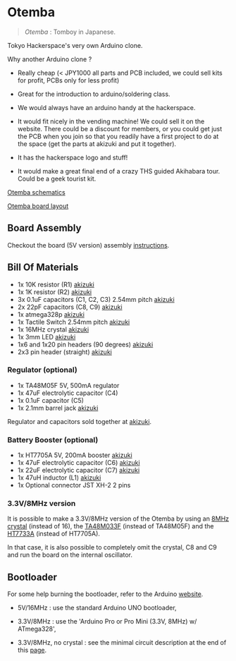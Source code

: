 # Otemba

> _Otemba_ : Tomboy in Japanese.

Tokyo Hackerspace's very own Arduino clone.

Why another Arduino clone ?

* Really cheap (< JPY1000 all parts and PCB included, we could sell kits for profit, PCBs only for less profit)

* Great for the introduction to arduino/soldering class.

* We would always have an arduino handy at the hackerspace.

* It would fit nicely in the vending machine! We could sell it on the website. There could be a discount for members, or you could get just the PCB when you join so that you readily have a first project to do at the space (get the parts at akizuki and put it together).

* It has the hackerspace logo and stuff!

* It would make a great final end of a crazy THS guided Akihabara tour. Could be a geek tourist kit.

[Otemba schematics](https://github.com/TokyoHackerspace/Otemba/raw/master/Otemba_sch.png)

[Otemba board layout](https://github.com/TokyoHackerspace/Otemba/raw/master/Otemba_brd.png)

## Board Assembly

Checkout the board (5V version) assembly [instructions](https://dl.dropbox.com/u/78009186/Documents/Otemba_1.0_assembly.pdf).

## Bill Of Materials

* 1x 10K resistor (R1) [akizuki](http://akizukidenshi.com/catalog/g/gR-25103/)
* 1x 1K resistor (R2) [akizuki](http://akizukidenshi.com/catalog/g/gR-25102/)
* 3x 0.1uF capacitors (C1, C2, C3) 2.54mm pitch [akizuki](http://akizukidenshi.com/catalog/g/gP-00090/)
* 2x 22pF capacitors (C8, C9) [akizuki](http://akizukidenshi.com/catalog/g/gP-04060/)
* 1x atmega328p [akizuki](http://akizukidenshi.com/catalog/g/gI-03142/)
* 1x Tactile Switch 2.54mm pitch [akizuki](http://akizukidenshi.com/catalog/g/gP-03652/)
* 1x 16MHz crystal [akizuki](http://akizukidenshi.com/catalog/g/gP-00545/)
* 1x 3mm LED [akizuki](http://akizukidenshi.com/catalog/g/gI-04113/)
* 1x6 and 1x20 pin headers (90 degrees) [akizuki](http://akizukidenshi.com/catalog/g/gC-01627/)
* 2x3 pin header (straight) [akizuki](http://akizukidenshi.com/catalog/g/gC-00082/)


### Regulator (optional)

* 1x TA48M05F 5V, 500mA regulator
* 1x 47uF electrolytic capacitor (C4) 
* 1x 0.1uF capacitor (C5)
* 1x 2.1mm barrel jack [akizuki](http://akizukidenshi.com/catalog/g/gC-00077/)

Regulator and capacitors sold together at [akizuki](http://akizukidenshi.com/catalog/g/gI-00451/).

### Battery Booster (optional)

* 1x HT7705A 5V, 200mA booster [akizuki](http://akizukidenshi.com/catalog/g/gI-02800/)
* 1x 47uF electrolytic capacitor (C6) [akizuki](http://akizukidenshi.com/catalog/g/gP-03120/)
* 1x 22uF electrolytic capacitor (C7) [akizuki](http://akizukidenshi.com/catalog/g/gP-03177/)
* 1x 47uH inductor (L1) [akizuki](http://akizukidenshi.com/catalog/g/gP-03965/)
* 1x Optional connector JST XH-2 2 pins

### 3.3V/8MHz version

It is possible to make a 3.3V/8MHz version of the Otemba by using an 
[8MHz crystal](http://akizukidenshi.com/catalog/g/gP-00541/) (instead of 16), the
[TA48M033F](http://akizukidenshi.com/catalog/g/gI-00538/) (instead of TA48M05F)
and the [HT7733A](http://akizukidenshi.com/catalog/g/gI-02799/) (instead of
HT7705A).

In that case, it is also possible to completely omit the crystal, C8 and C9 and run the board on the internal oscillator.

## Bootloader

For some help burning the bootloader, refer to the Arduino [website](http://arduino.cc/en/Hacking/Bootloader?from=Main.Bootloader).

* 5V/16MHz : use the standard Arduino UNO bootloader,

* 3.3V/8MHz : use the 'Arduino Pro or Pro Mini (3.3V, 8MHz) w/ ATmega328',

* 3.3V/8MHz, no crystal : see the minimal circuit description at the end of this [page](http://arduino.cc/en/Tutorial/ArduinoToBreadboard).
